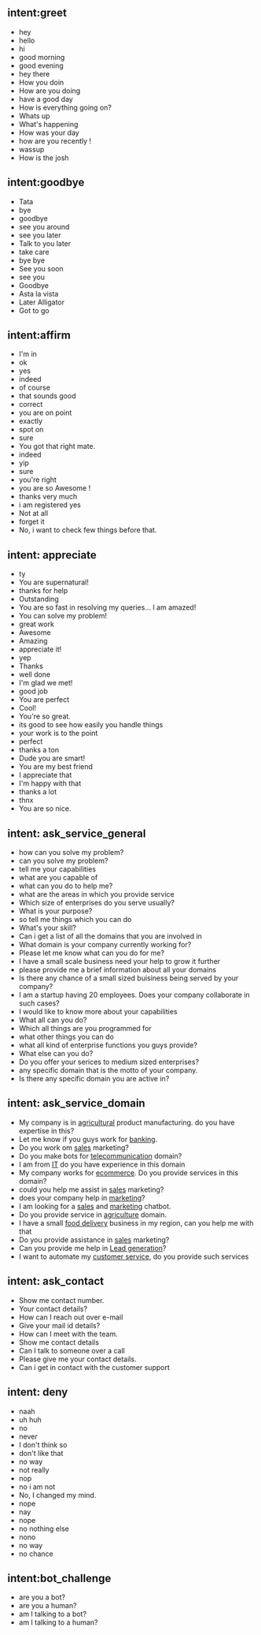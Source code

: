 ## intent:greet
- hey
- hello
- hi
- good morning
- good evening
- hey there
- How you doin
- How are you doing
- have a good day
- How is everything going on?
- Whats up
- What's happening
- How was your day
- how are you recently !
- wassup
- How is the josh


## intent:goodbye
- Tata
- bye
- goodbye
- see you around
- see you later
- Talk to you later
- take care
- bye bye
- See you soon
- see you
- Goodbye
- Asta la vista
- Later Alligator
- Got to go


## intent:affirm
- I'm in
- ok
- yes
- indeed
- of course
- that sounds good
- correct
- you are on point
- exactly 
- spot on
- sure
- You got that right mate.
- indeed
- yip
- sure
- you're right
- you are so Awesome !
- thanks very much
- i am registered yes
- Not at all
- forget it
- No, i want to check few things before that.


## intent: appreciate
- ty
- You are supernatural!
- thanks for help
- Outstanding
- You are so fast in resolving my queries... I am amazed!
- You can solve my problem!
- great work
- Awesome
- Amazing
- appreciate it!
- yep
- Thanks
- well done
- I'm glad we met!
- good job
- You are perfect
- Cool!
- You're so great.
- its good to see how easily you handle things
- your work is to the point
- perfect
- thanks a ton
- Dude you are smart!
- You are my best friend
- I appreciate that
- I'm happy with that
- thanks a lot
- thnx
- You are so nice.


## intent: ask_service_general
- how can you solve my problem? 
- can you solve my problem?
- tell me your capabilities
- what are you capable of
- what can you do to help me? 
- what are the areas in which you provide service
- Which size of enterprises do you serve usually?
- What is your purpose?
- so tell me things which you can do
- What's your skill?
- Can i get a list of all the domains that you are involved in
- What domain is your company currently working for?
- Please let me know what can you do for me?
- I have a small scale business need your help to grow it further
- please provide me a brief information about all your domains
- Is there any chance of a small sized buisiness being served by your company?
- I am a startup having 20 employees. Does your company collaborate in such cases?
- I would like to know more about your capabilities
- What all can you do?
- Which all things are you programmed for
- what other things you can do
- what all kind of enterprise functions you guys provide?
- What else can you do?
- Do you offer your serices to medium sized enterprises?
- any specific domain that is the motto of your company.
- Is there any specific domain you are active in?


## intent: ask_service_domain
- My company is in [agricultural](domain) product manufacturing. do you have expertise in this?
- Let me know if you guys work for [banking](domain).
- Do you work om [sales](domain) marketing?
- Do you make bots for [telecommunication](domain) domain?
- I am from [IT](domain) do you have experience in this domain
- My company works for [ecommerce](domain). Do you provide services in this domain?
- could you help me assist in [sales](domain) marketing?
- does your company help in [marketing](domain)?
- I am looking for a [sales](domain) and [marketing](domain) chatbot.
- Do you provide service in [agriculture](domain) domain.
- I have a small [food delivery](domain) business in my region, can you help me with that
- Do you provide assistance in [sales](domain) marketing?
- Can you provide me help in [Lead generation](domain)?
- I want to automate my [customer service](domain), do you provide such services 

## intent: ask_contact
- Show me contact number.
- Your contact details?
- How can I reach out over e-mail
- Give your mail id details?
- How can I meet with the team.
- Show me contact details 
- Can I talk to someone over a call
- Please give me your contact details.
- Can i get in contact with the customer support 



## intent: deny
- naah
- uh huh
- no
- never
- I don't think so
- don't like that
- no way
- not really
- nop 
- no i am not
- No, I changed my mind.
- nope
- nay
- nope
- no nothing else
- nono
- no way
- no chance


## intent:bot_challenge
- are you a bot?
- are you a human?
- am I talking to a bot?
- am I talking to a human?
